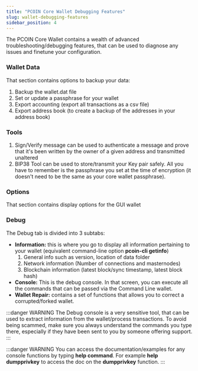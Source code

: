 ```yaml
---
title: "PCOIN Core Wallet Debugging Features"
slug: wallet-debugging-features
sidebar_position: 4
---
```


The PCOIN Core Wallet contains a wealth of advanced troubleshooting/debugging features, that can be used to diagnose any issues and finetune your configuration.

### Wallet Data

That section contains options to backup your data:

1. Backup the wallet.dat file
2. Set or update a passphrase for your wallet
3. Export accounting (export all transactions as a csv file)
4. Export address book (to create a backup of the addresses in your address book)

### Tools

1. Sign/Verify message can be used to authenticate a message and prove that it's been written by the owner of a given address and transmitted unaltered
2. BIP38 Tool can be used to store/transmit your Key pair safely. All you have to remember is the passphrase you set at the time of encryption (it doesn't need to be the same as your core wallet passphrase).

### Options

That section contains display options for the GUI wallet

### Debug

The Debug tab is divided into 3 subtabs:

- **Information:** this is where you go to display all information pertaining to your wallet (equivalent command-line option **pcoin-cli getinfo**)
  1. General info such as version, location of data folder
  2. Network information (Number of connections and masternodes)
  3. Blockchain information (latest block/sync timestamp, latest block hash)
- **Console:** This is the debug console. In that screen, you can execute all the commands that can be passed via the Command Line wallet.
- **Wallet Repair:** contains a set of functions that allows you to correct a corrupted/forked wallet.

:::danger WARNING
The Debug console is a very sensitive tool, that can be used to extract information from the wallet/process transactions. To avoid being scammed, make sure you always understand the commands you type there, especially if they have been sent to you by someone offering support.
:::

:::danger WARNING
You can access the documentation/examples for any console functions by typing **help command**. For example **help dumpprivkey** to access the doc on the **dumpprivkey** function.
:::
